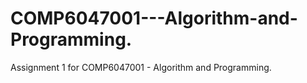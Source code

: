 # COMP6047001---Algorithm-and-Programming.
Assignment 1 for COMP6047001 - Algorithm and Programming.
